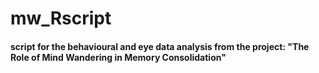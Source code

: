# mw_Rscript

#### script for the behavioural and eye data analysis from the project: "The Role of Mind Wandering in Memory Consolidation"
